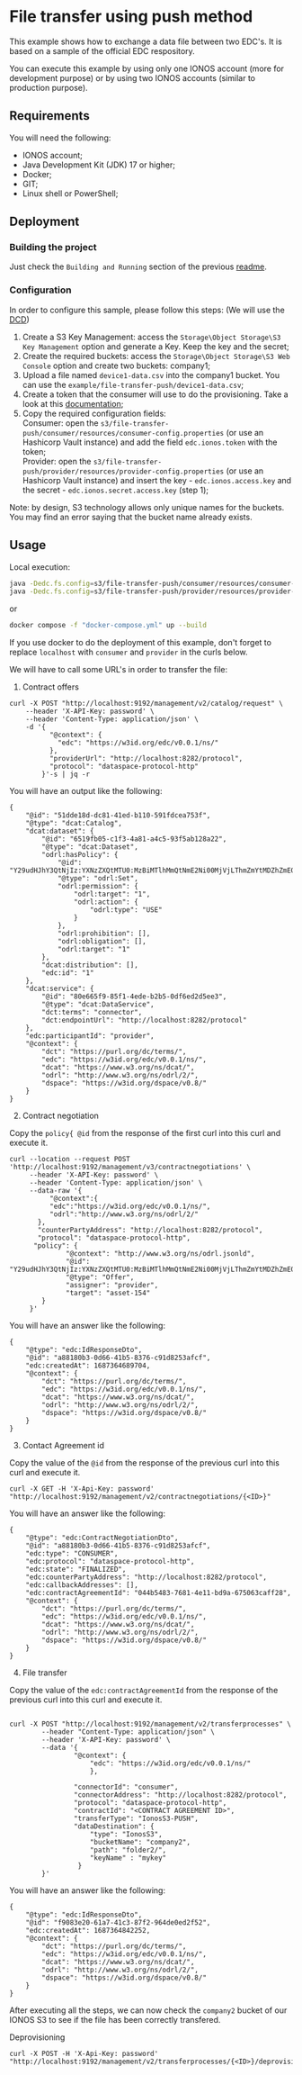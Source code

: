 # File transfer using push method 

 This example shows how to exchange a data file between two EDC's. It is based on a sample of the official EDC respository.

 You can execute this example by using only one IONOS account (more for development purpose) or by using two IONOS accounts (similar to production purpose).

## Requirements

You will need the following:
- IONOS account;
- Java Development Kit (JDK) 17 or higher;
- Docker;
- GIT;
- Linux shell or PowerShell;

## Deployment

### Building the project

Just check the `Building and Running` section of the previous [readme](https://github.com/ionos-cloud/edc-ionos-s3).

### Configuration
In order to configure this sample, please follow this steps:
(We will use the [DCD](https://dcd.ionos.com))
1) Create a S3 Key Management: access the `Storage\Object Storage\S3 Key Management` option and generate a Key. Keep the key and the secret;
2) Create the required buckets: access the `Storage\Object Storage\S3 Web Console` option and create two buckets: company1;
3) Upload a file named `device1-data.csv` into the company1 bucket. You can use the `example/file-transfer-push/device1-data.csv`;
4) Create a token that the consumer will use to do the provisioning. Take a look at this [documentation](https://github.com/ionos-cloud/edc-ionos-s3/blob/main/ionos_token.md);
5) Copy the required configuration fields:  
Consumer: open the `s3/file-transfer-push/consumer/resources/consumer-config.properties` (or use an Hashicorp Vault instance) and add the field `edc.ionos.token` with the token;   
Provider: open the `s3/file-transfer-push/provider/resources/provider-config.properties` (or use an Hashicorp Vault instance) and insert the key - `edc.ionos.access.key` and the secret - `edc.ionos.secret.access.key` (step 1);

Note: by design, S3 technology allows only unique names for the buckets. You may find an error saying that the bucket name already exists.


## Usage

Local execution:
```bash
java -Dedc.fs.config=s3/file-transfer-push/consumer/resources/consumer-config.properties -jar s3/file-transfer-push/consumer/build/libs/dataspace-connector.jar
java -Dedc.fs.config=s3/file-transfer-push/provider/resources/provider-config.properties -jar s3/file-transfer-push/provider/build/libs/dataspace-connector.jar
```

or

```bash
docker compose -f "docker-compose.yml" up --build
```
If you use docker to do the deployment of this example, don't forget to replace `localhost` with `consumer` and `provider` in the curls below.

We will have to call some URL's in order to transfer the file:
1) Contract offers
```console
curl -X POST "http://localhost:9192/management/v2/catalog/request" \
    --header 'X-API-Key: password' \
    --header 'Content-Type: application/json' \
    -d '{
          "@context": {
            "edc": "https://w3id.org/edc/v0.0.1/ns/"
          },
          "providerUrl": "http://localhost:8282/protocol",
          "protocol": "dataspace-protocol-http"
        }'-s | jq -r

```

You will have an output like the following:

```
{
	"@id": "51dde18d-dc81-41ed-b110-591fdcea753f",
	"@type": "dcat:Catalog",
	"dcat:dataset": {
		"@id": "6519fb05-c1f3-4a81-a4c5-93f5ab128a22",
		"@type": "dcat:Dataset",
		"odrl:hasPolicy": {
			"@id": "Y29udHJhY3QtNjIz:YXNzZXQtMTU0:MzBiMTlhMmQtNmE2Ni00MjVjLThmZmYtMDZhZmE0NGY1YTdj",
			"@type": "odrl:Set",
			"odrl:permission": {
				"odrl:target": "1",
				"odrl:action": {
					"odrl:type": "USE"
				}
			},
			"odrl:prohibition": [],
			"odrl:obligation": [],
			"odrl:target": "1"
		},
		"dcat:distribution": [],
		"edc:id": "1"
	},
	"dcat:service": {
		"@id": "80e665f9-85f1-4ede-b2b5-0df6ed2d5ee3",
		"@type": "dcat:DataService",
		"dct:terms": "connector",
		"dct:endpointUrl": "http://localhost:8282/protocol"
	},
	"edc:participantId": "provider",
	"@context": {
		"dct": "https://purl.org/dc/terms/",
		"edc": "https://w3id.org/edc/v0.0.1/ns/",
		"dcat": "https://www.w3.org/ns/dcat/",
		"odrl": "http://www.w3.org/ns/odrl/2/",
		"dspace": "https://w3id.org/dspace/v0.8/"
	}
}
```

2) Contract negotiation

Copy the `policy{ @id` from the response of the first curl into this curl and execute it.

```
curl --location --request POST 'http://localhost:9192/management/v3/contractnegotiations' \
     --header 'X-API-Key: password' \
     --header 'Content-Type: application/json' \
     --data-raw '{
          "@context":{
          "edc":"https://w3id.org/edc/v0.0.1/ns/",
          "odrl":"http://www.w3.org/ns/odrl/2/"
       },
       "counterPartyAddress": "http://localhost:8282/protocol",
       "protocol": "dataspace-protocol-http",
      "policy": {
              "@context": "http://www.w3.org/ns/odrl.jsonld",
              "@id": "Y29udHJhY3QtNjIz:YXNzZXQtMTU0:MzBiMTlhMmQtNmE2Ni00MjVjLThmZmYtMDZhZmE0NGY1YTdj",
              "@type": "Offer",
              "assigner": "provider",
              "target": "asset-154"
        }
     }'
```

You will have an answer like the following:
```
{
	"@type": "edc:IdResponseDto",
	"@id": "a88180b3-0d66-41b5-8376-c91d8253afcf",
	"edc:createdAt": 1687364689704,
	"@context": {
		"dct": "https://purl.org/dc/terms/",
		"edc": "https://w3id.org/edc/v0.0.1/ns/",
		"dcat": "https://www.w3.org/ns/dcat/",
		"odrl": "http://www.w3.org/ns/odrl/2/",
		"dspace": "https://w3id.org/dspace/v0.8/"
	}
}
```

3) Contact Agreement id

Copy the value of the `@id` from the response of the previous curl into this curl and execute it.
```
curl -X GET -H 'X-Api-Key: password' "http://localhost:9192/management/v2/contractnegotiations/{<ID>}"
```
You will have an answer like the following:
```
{
	"@type": "edc:ContractNegotiationDto",
	"@id": "a88180b3-0d66-41b5-8376-c91d8253afcf",
	"edc:type": "CONSUMER",
	"edc:protocol": "dataspace-protocol-http",
	"edc:state": "FINALIZED",
	"edc:counterPartyAddress": "http://localhost:8282/protocol",
	"edc:callbackAddresses": [],
	"edc:contractAgreementId": "044b5483-7681-4e11-bd9a-675063caff28",
	"@context": {
		"dct": "https://purl.org/dc/terms/",
		"edc": "https://w3id.org/edc/v0.0.1/ns/",
		"dcat": "https://www.w3.org/ns/dcat/",
		"odrl": "http://www.w3.org/ns/odrl/2/",
		"dspace": "https://w3id.org/dspace/v0.8/"
	}
}
```

4) File transfer

Copy the value of the `edc:contractAgreementId` from the response of the previous curl into this curl and execute it.
```

curl -X POST "http://localhost:9192/management/v2/transferprocesses" \
        --header "Content-Type: application/json" \
        --header 'X-API-Key: password' \
        --data '{	
                "@context": {
                    "edc": "https://w3id.org/edc/v0.0.1/ns/"
                    },

                "connectorId": "consumer",
                "connectorAddress": "http://localhost:8282/protocol",
                "protocol": "dataspace-protocol-http",
                "contractId": "<CONTRACT AGREEMENT ID>",
                "transferType": "IonosS3-PUSH",               
                "dataDestination": { 
                    "type": "IonosS3",
                    "bucketName": "company2",
                    "path": "folder2/",
                    "keyName" : "mykey"
                 }
        }'
```
You will have an answer like the following:
```
{
	"@type": "edc:IdResponseDto",
	"@id": "f9083e20-61a7-41c3-87f2-964de0ed2f52",
	"edc:createdAt": 1687364842252,
	"@context": {
		"dct": "https://purl.org/dc/terms/",
		"edc": "https://w3id.org/edc/v0.0.1/ns/",
		"dcat": "https://www.w3.org/ns/dcat/",
		"odrl": "http://www.w3.org/ns/odrl/2/",
		"dspace": "https://w3id.org/dspace/v0.8/"
	}
}
```

After executing all the steps, we can now check the `company2` bucket of our IONOS S3 to see if the file has been correctly transfered.


Deprovisioning 

```
curl -X POST -H 'X-Api-Key: password' "http://localhost:9192/management/v2/transferprocesses/{<ID>}/deprovision"
```